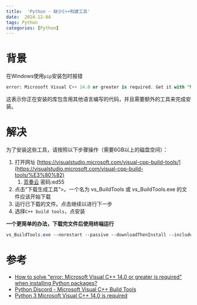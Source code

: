 ```yaml
---
title:  'Python - 缺少C++构建工具'
date:  2024-12-04
tags: Python
categories: [Python]
---
```



# 背景
在Windows使用`pip`安装包时报错

```sql
error: Microsoft Visual C++ 14.0 or greater is required. Get it with "Microsoft C++ Build Tools": https://visualstudio.microsoft.com/visual-cpp-build-tools/
```

这表示你正在安装的库包含用其他语言编写的代码，并且需要额外的工具来完成安装。



# 解决
为了安装这些工具，请按照以下步骤操作（需要6GB以上的磁盘空间）：

1. 打开网址 [https://visualstudio.microsoft.com/visual-cpp-build-tools/](https://visualstudio.microsoft.com/visual-cpp-build-tools/%E3%80%82)
    1. [蓝奏云](https://wwsv.lanzoul.com/iwihb2h69hna)  密码:ed55
2. 点击“下载生成工具”>。一个名为 vs_BuildTools 或 vs_BuildTools.exe 的文件应该开始下载
3. 运行已下载的文件。点击继续以进行下一步
4. 选择`C++ build tools`，点安装



**一个更简单的办法，下载完文件后使用终端运行**

```css
vs_BuildTools.exe --norestart --passive --downloadThenInstall --includeRecommended --add Microsoft.VisualStudio.Workload.NativeDesktop --add Microsoft.VisualStudio.Workload.VCTools --add Microsoft.VisualStudio.Workload.MSBuildTools
```

# 参考
+ [How to solve "error: Microsoft Visual C++ 14.0 or greater is required" when installing Python packages?](https://stackoverflow.com/questions/64261546/how-to-solve-error-microsoft-visual-c-14-0-or-greater-is-required-when-inst)
+ [Python Discord - Microsoft Visual C++ Build Tools](https://www.pythondiscord.com/pages/tags/microsoft-build-tools/)
+ [Python 3 Microsoft Visual C++ 14.0 is required](https://www.scivision.dev/python-windows-visual-c-14-required)

